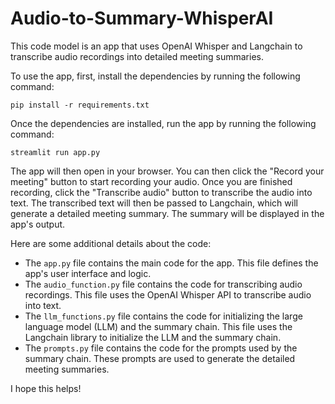 # Audio-to-Summary-WhisperAI
This code model is an app that uses OpenAI Whisper and Langchain to transcribe audio recordings into detailed meeting summaries.

To use the app, first, install the dependencies by running the following command:

```
pip install -r requirements.txt
```

Once the dependencies are installed, run the app by running the following command:

```
streamlit run app.py
```

The app will then open in your browser. You can then click the "Record your meeting" button to start recording your audio. Once you are finished recording, click the "Transcribe audio" button to transcribe the audio into text. The transcribed text will then be passed to Langchain, which will generate a detailed meeting summary. The summary will be displayed in the app's output.

Here are some additional details about the code:

* The `app.py` file contains the main code for the app. This file defines the app's user interface and logic.
* The `audio_function.py` file contains the code for transcribing audio recordings. This file uses the OpenAI Whisper API to transcribe audio into text.
* The `llm_functions.py` file contains the code for initializing the large language model (LLM) and the summary chain. This file uses the Langchain library to initialize the LLM and the summary chain.
* The `prompts.py` file contains the code for the prompts used by the summary chain. These prompts are used to generate the detailed meeting summaries.

I hope this helps!
